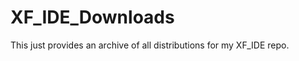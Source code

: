 XF_IDE_Downloads
================

This just provides an archive of all distributions for my XF_IDE repo.